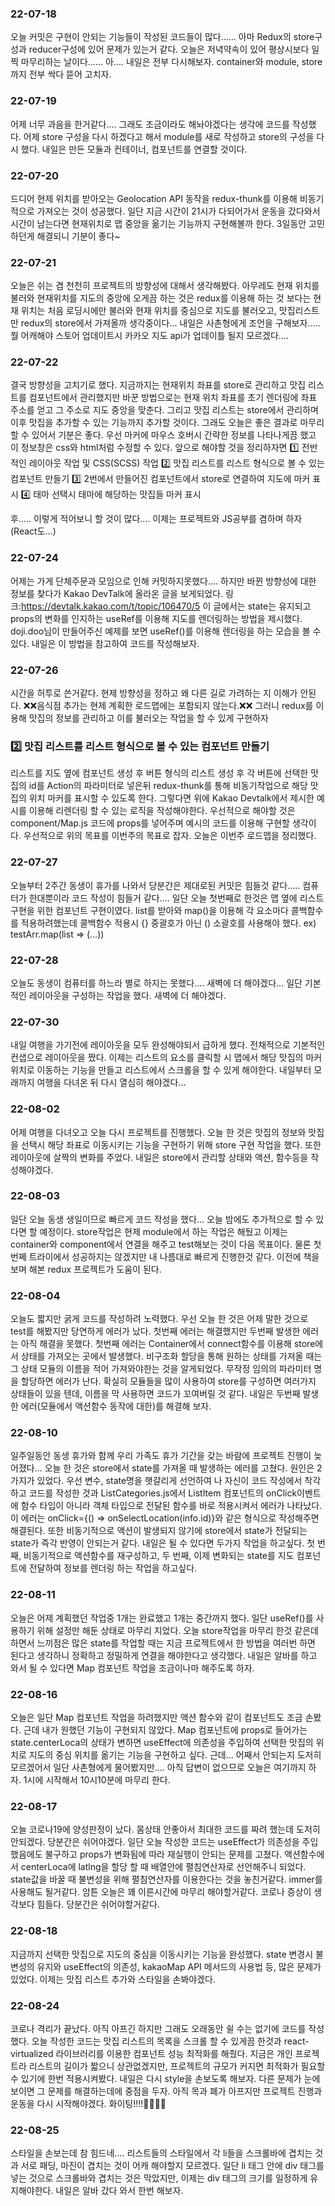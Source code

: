 ### 22-07-18 
오늘 커밋은 구현이 안되는 기능들이 작성된 코드들이 많다......
아마 Redux의 store구성과 reducer구성에 있어 문제가 있는거 같다.
오늘은 저녁약속이 있어 평상시보다 일찍 마무리하는 날이다......
아.... 내일은 전부 다시해보자.
container와 module, store까지 전부 싹다 뜯어 고치자.

### 22-07-19
어제 너무 과음을 한거같다....
그래도 조금이라도 해놔야겠다는 생각에 코드를 작성했다.
어제 store 구성을 다시 하겠다고 해서 module를 새로 작성하고 store의 구성을 다시 했다.
내일은 만든 모듈과 컨테이너, 컴포넌트를 연결할 것이다.

### 22-07-20
드디어 현제 위치를 받아오는 Geolocation API 동작을 redux-thunk를 이용해 
비동기적으로 가져오는 것이 성공했다.
일단 지금 시간이 21시가 다되어가서 운동을 갔다와서 시간이 남는다면
현재위치로 맵 중앙을 옮기는 기능까지 구현해볼까 한다.
3일동안 고민하던게 해결되니 기분이 좋다~

### 22-07-21
오늘은 쉬는 겸 천천히 프로젝트의 방향성에 대해서 생각해봤다.
아무레도 현재 위치를 불러와 현재위치를 지도의 중앙에 오게끔 하는 것은 
redux를 이용해 하는 것 보다는 현재 위치는 처음 로딩시에만 불러와 현재 위치를 중심으로
지도를 불러오고, 맛집리스트만 redux의 store에서 가져올까 생각중이다...
내일은 사촌형에게 조언을 구해보자..... 뭘 어캐해야 스토어 업데이트시 
카카오 지도 api가 업데이틀 될지 모르겠다....

### 22-07-22
결국 방향성을 고치기로 했다.
지금까지는 현재위치 좌표를 store로 관리하고 맛집 리스트를 컴포넌트에서 관리했지만
바꾼 방법으로는 현재 위치 좌표를 초기 렌더링에 좌표 주소를 얻고 그 주소로 지도 중앙을 맞춘다.
그리고 맛집 리스트는 store에서 관리하며 이후 맛집을 추가할 수 있는 기능까지 추가할 것이다.
그래도 오늘은 좋은 결과로 마무리 할 수 있어서 기분은 좋다.
우선 마커에 마우스 호버시 간략한 정보를 나타나게끔 했고 이 정보창은 css와 html처럼 수정할 수 있다.
앞으로 해야할 것을 정리하자면 
1️⃣ 전반적인 레이아웃 작업 및 CSS(SCSS) 작업
2️⃣ 맛집 리스트를 리스트 형식으로 볼 수 있는 컴포넌트 만들기
3️⃣ 2번에서 만들어진 컴포넌트에서 store로 연결하여 지도에 마커 표시
4️⃣ 태마 선택시 태마에 해당하는 맛집들 마커 표시

후..... 이렇게 적어보니 할 것이 많다.... 이제는 프로젝트와 JS공부를 겸하며 하자(React도...)

### 22-07-24
어제는 가게 단체주문과 모임으로 인해 커밋하지못했다....
하지만 바뀐 방향성에 대한 정보를 찾다가 Kakao DevTalk에 올라온 글을 보게되었다.
링크:https://devtalk.kakao.com/t/topic/106470/5
이 글에서는 state는 유지되고 props의 변화를 인지하는 useRef를 이용해
지도를 렌더링하는 방법을 제시했다. doji.doo님이 만들어주신 예제를 보면 
useRef()를 이용해 렌더링을 하는 모습을 볼 수 있다.
내일은 이 방법을 참고하여 코드를 작성해보자.

### 22-07-26
시간을 허투로 쓴거같다.
현제 방향성을 정하고 왜 다른 길로 가려하는 지 이해가 안된다.
❌❌음식점 추가는 현제 계획한 로드맵에는 포함되지 않는다.❌❌
그러니 redux를 이용해 맛집의 정보를 관리하고 이를 불러오는 작업을 할 수 있게 구현하자

### 2️⃣ 맛집 리스트를 리스트 형식으로 볼 수 있는 컴포넌트 만들기
리스트를 지도 옆에 컴포넌트 생성 후 버튼 형식의 리스트 생성 후 각 버튼에 
선택한 맛집의 id를 Action의 파라미터로 넣은뒤 redux-thunk를 통해 비동기작업으로
해당 맛집의 위치 마커를 표시할 수 있도록 한다.
그렇다면 위에 Kakao Devtalk에서 제시한 예시를 이용해 
리렌더링 할 수 있는 로직을 작성해야한다.
우선적으로 해야할 것은 component/Map.js 코드에 props를 넣어주며
예시의 코드를 이용해 구현할 생각이다.
우선적으로 위의 목표를 이번주의 목표로 잡자.
오늘은 이번주 로드맵을 정리했다. 

### 22-07-27
오늘부터 2주간 동생이 휴가를 나와서 당분간은 제대로된 커밋은 힘들것 같다.....
컴퓨터가 한대뿐이라 코드 작성이 힘들거 같다....
일단 오늘 첫번째로 한것은 맵 옆에 리스트 구현을 위한 컴포넌트 구현이였다.
list를 받아와 map()을 이용해 각 요소마다 콜백함수를 적용하려했는데 콜백함수 적용시
{} 중괄호가 아닌 () 소괄호를 사용해야 했다.
ex) testArr.map(list => (...))

### 22-07-28
오늘도 동생이 컴퓨터를 하느라 별로 하지는 못했다....
새벽에 더 해야겠다...
일단 기본적인 레이아웃을 구성하는 작업을 했다.
새벽에 더 해야겠다.

### 22-07-30
내일 여행을 가기전에 레이아웃을 모두 완성해야되서 급하게 했다.
전채적으로 기본적인 컨샙으로 레이아웃을 짰다.
이제는 리스트의 요소를 클릭할 시 맵에서 해당 맛집의 마커 위치로
이동하는 기능을 만들고 리스트에서 스크롤을 할 수 있게 해야한다.
내일부터 모래까지 여행을 다녀온 뒤 다시 열심히 해야겠다...

### 22-08-02
어제 여행을 다녀오고 오늘 다시 프로젝트를 진행했다.
오늘 한 것은 맛집의 정보와 맛집을 선택시 해당 좌표로 이동시키는
기능을 구현하기 위해 store 구현 작업을 했다.
또한 레이아웃에 살짝의 변화를 주었다.
내일은 store에서 관리할 상태와 액션, 함수등을 작성해야겠다.

### 22-08-03
일단 오늘 동생 생일이므로 빠르게 코드 작성을 했다...
오늘 밤에도 추가적으로 할 수 있다면 할 예정이다.
store작업은 현제 module에서 하는 작업은 해뒀고 이제는
container와 component에서 연결을 해주고 test해보는 것이 다음 목표이다.
물론 첫번쩨 트라이에서 성공하지는 않겠지만 내 나름대로 빠르게 진행한것 같다.
이전에 책을 보며 해본 redux 프로젝트가 도움이 된다.

### 22-08-04
오늘도 짧지만 굵게 코드를 작성하려 노력했다.
우선 오늘 한 것은 어제 말한 것으로 test를 해봤지만 당연하게 에러가 났다.
첫번째 에러는 해결했지만 두번째 발생한 에러는 아직 해결을 못했다.
첫번째 에러는 Container에서 connect함수를 이용해 store에서 상태를 가져오는
곳에서 발생했다. 비구조화 할당을 통해 원하는 상태를 가져올 때는
그 상태 모듈의 이름을 적어 가져와야한는 것을 알게되었다.
무작정 임의의 파라미터 명을 할당하면 에러가 난다.
확실히 모듈들을 많이 사용하여 store를 구성하면 여러가지 상태들이 있을 텐데,
이름을 막 사용하면 코드가 꼬여버릴 것 같다.
내일은 두번째 발생한 에러(모듈에서 액션함수 동작에 대한)를 해결해 보자.

### 22-08-10
일주일동안 동생 휴가와 함께 우리 가족도 휴가 기간을 갖는 바람에
프로젝트 진행이 늦어졌다...
오늘 한 것은 store에서 state를 가져올 때 발생하는 에러를 고쳤다.
원인은 2가지가 있었다.
우선 변수, state명을 햇갈리게 선언하여 나 자신이 코드 작성에서 착각하고 코드를 작성한 것과
ListCategories.js에서 ListItem 컴포넌트의 onClick이벤트에 함수 타입이 아니라 객체 타입으로
전달된 함수를 바로 적용시켜서 에러가 나타났다. 이 에러는 onClick={() => onSelectLocation(info.id)}와 같은 형식으로 작성해주면 해결된다.
또한 비동기적으로 액션이 발생되지 않기에 store에서 state가
전달되는 state가 즉각 반영이 안되는거 같다.
내일은 될 수 있다면 두가지 작업을 하고싶다.
첫 번째, 비동기적으로 액션함수를 재구성하고,
두 번째, 이제 변화되는 state를 지도 컴포넌트에 전달하여 정보를 렌더링 하는 작업을 하고싶다.

### 22-08-11
오늘은 어제 계획했던 작업중 1개는 완료했고 1개는 중간까지 했다.
일단 useRef()를 사용하기 위해 설정만 해둔 상태로 마무리 지었다.
오늘 store작업을 마무리 한것 같은데 하면서 느끼점은
많은 state를 작업할 때는 지금 프로젝트에서 한 방법을 여러번 하면 된다고 생각하니
정확하고 정밀하게 연결을 해야한다고 생각했다.
내일은 알바를 하고 와서 될 수 있다면 Map 컴포넌트 작업을 조금이나마 해주도록 하자.

### 22-08-16
오늘은 일단 Map 컴포넌트 작업을 하려했지만 액션 함수와 같이 컴포넌트도 조금 손봤다.
근데 내가 원했던 기능이 구현되지 않았다.
Map 컴포넌트에 props로 들어가는 state.centerLoca의 상태가 변하면
useEffect에 의존성을 주입하여 선택한 맛집의 위치로 지도의 중심 위치를 옮기는 기능을 구현하고 싶다.
근데... 어째서 안되는지 도저히 모르겠어서 일단 사촌형에게 물어봤지만....
아직 답변이 없으므로 오늘은 여기까지 하자.
1시에 시작해서 10시10분에 마무리 한다.

### 22-08-17
오늘 코로나19에 양성판정이 났다.
몸상태 안좋아서 최대한 코드를 짜려 했는데 도저히 안되겠다.
당분간은 쉬어야겠다.
일단 오늘 작성한 코드는 useEffect가 의존성을 주입했음에도 불구하고 props가 변화됨에
따라 재실행이 안되는 문제를 고쳤다.
액션함수에서 centerLoca에 latlng을 할당 할 때 배열안에 펼침연산자로 선언해주니 되었다.
state값을 바꿀 때 불변성을 위해 펼침연산자를 이용한다는 것을 놓친거같다.
immer를 사용해도 될거같다.
암튼 오늘은 꽤 이른시간에 마무리 해야할거같다.
코로나 증상이 생각보다 힘들다.
당분간은 쉬어야할거같다.

### 22-08-18
지금까지 선택한 맛집으로 지도의 중심을 이동시키는 기능을 완성했다.
state 변경시 불변성의 유지와 useEffect의 의존성,
kakaoMap API 메서드의 사용법 등, 많은 문제가 있었다.
이제는 맛집 리스트 추가와 스타일을 손봐야겠다.

### 22-08-24
코로나 격리가 끝났다.
아직 아프긴 하지만 그래도 오래동안 쉴 수는 없기에 코드를 작성했다.
오늘 작성한 코드는 맛집 리스트의 목록을 스크롤 할 수 있게끔 한것과
react-virtualized 라이브러리를 이용한 컴포넌트 성능 최적화를 해줬다.
지금은 개인 프로젝트라 리스트의 길이가 짧으니 상관없겠지만,
프로젝트의 규모가 커지면 최적화가 필요할 수 있기에 한번 적용시켜봤다.
내일은 다시 style을 손보도록 해보자.
다른 문제가 눈에 보이면 그 문제를 해결하는데에 중점을 두자.
아직 목과 폐가 아프지만 프로젝트 진행과 운동을 다시 시작해야겠다.
화이팅!!!!🏋️‍♂️🏋️‍♂️

### 22-08-25
스타일을 손보는데 참 힘드네....
리스트들의 스타일에서 각 li들을 스크롤바에 겹치는 것과 서로 패딩, 마진이 겹치는 것이
어캐 해야할지 모르겠다.
일단 li 태그 안에 div 태그를 넣는 것으로 스크롤바와 겹치는 것은 막았지만,
이제는 div 태그의 크기를 일정하게 유지해야한다.
내일은 알바 갔다 와서 한번 해보자.